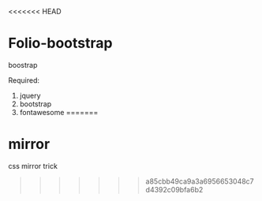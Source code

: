 <<<<<<< HEAD
# Folio-bootstrap
boostrap

Required:
1. jquery
2. bootstrap
3. fontawesome
=======
# mirror
css mirror trick
>>>>>>> a85cbb49ca9a3a6956653048c7d4392c09bfa6b2
